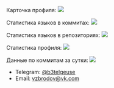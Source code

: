 Карточка профиля: 
![](https://github-profile-summary-cards.vercel.app/api/cards/profile-details?username=vzbrodov&theme=solarized_dark)

Статистика языков в коммитах:
![](https://github-profile-summary-cards.vercel.app/api/cards/most-commit-language?username=vzbrodov&theme=solarized_dark)

Статистика языков в репозиториях:
![](https://github-profile-summary-cards.vercel.app/api/cards/repos-per-language?username=vzbrodov&theme=solarized_dark)

Статистика профиля:
![](https://github-profile-summary-cards.vercel.app/api/cards/stats?username=vzbrodov&theme=solarized_dark)

Данные по коммитам за сутки:
![](https://github-profile-summary-cards.vercel.app/api/cards/productive-time?username=vzbrodov&theme=solarized_dark)


- Telegram: [@b3telgeuse](https://t.me/b3telgeuse)
- Email: [vzbrodov@vk.com](mailto:vzbrodov@vk.com)




